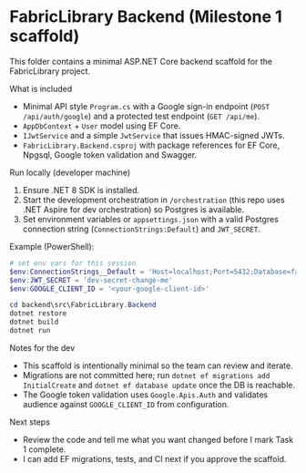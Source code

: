 # FabricLibrary Backend (Milestone 1 scaffold)

This folder contains a minimal ASP.NET Core backend scaffold for the FabricLibrary project.

What is included
- Minimal API style `Program.cs` with a Google sign-in endpoint (`POST /api/auth/google`) and a protected test endpoint (`GET /api/me`).
- `AppDbContext` + `User` model using EF Core.
- `IJwtService` and a simple `JwtService` that issues HMAC-signed JWTs.
- `FabricLibrary.Backend.csproj` with package references for EF Core, Npgsql, Google token validation and Swagger.

Run locally (developer machine)
1. Ensure .NET 8 SDK is installed.
2. Start the development orchestration in `/orchestration` (this repo uses .NET Aspire for dev orchestration) so Postgres is available.
3. Set environment variables or `appsettings.json` with a valid Postgres connection string (`ConnectionStrings:Default`) and `JWT_SECRET`.

Example (PowerShell):

```powershell
# set env vars for this session
$env:ConnectionStrings__Default = 'Host=localhost;Port=5432;Database=fabricdb;Username=fabric;Password=fabric'
$env:JWT_SECRET = 'dev-secret-change-me'
$env:GOOGLE_CLIENT_ID = '<your-google-client-id>'

cd backend\src\FabricLibrary.Backend
dotnet restore
dotnet build
dotnet run
```

Notes for the dev
- This scaffold is intentionally minimal so the team can review and iterate.
- Migrations are not committed here; run `dotnet ef migrations add InitialCreate` and `dotnet ef database update` once the DB is reachable.
- The Google token validation uses `Google.Apis.Auth` and validates audience against `GOOGLE_CLIENT_ID` from configuration.

Next steps
- Review the code and tell me what you want changed before I mark Task 1 complete.
- I can add EF migrations, tests, and CI next if you approve the scaffold.
